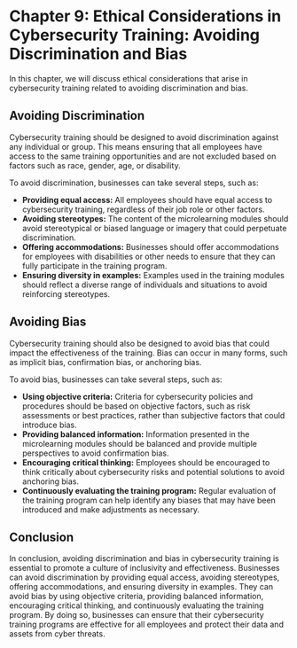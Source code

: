 Chapter 9: Ethical Considerations in Cybersecurity Training: Avoiding Discrimination and Bias
=============================================================================================

In this chapter, we will discuss ethical considerations that arise in cybersecurity training related to avoiding discrimination and bias.

Avoiding Discrimination
-----------------------

Cybersecurity training should be designed to avoid discrimination against any individual or group. This means ensuring that all employees have access to the same training opportunities and are not excluded based on factors such as race, gender, age, or disability.

To avoid discrimination, businesses can take several steps, such as:

* **Providing equal access:** All employees should have equal access to cybersecurity training, regardless of their job role or other factors.
* **Avoiding stereotypes:** The content of the microlearning modules should avoid stereotypical or biased language or imagery that could perpetuate discrimination.
* **Offering accommodations:** Businesses should offer accommodations for employees with disabilities or other needs to ensure that they can fully participate in the training program.
* **Ensuring diversity in examples:** Examples used in the training modules should reflect a diverse range of individuals and situations to avoid reinforcing stereotypes.

Avoiding Bias
-------------

Cybersecurity training should also be designed to avoid bias that could impact the effectiveness of the training. Bias can occur in many forms, such as implicit bias, confirmation bias, or anchoring bias.

To avoid bias, businesses can take several steps, such as:

* **Using objective criteria:** Criteria for cybersecurity policies and procedures should be based on objective factors, such as risk assessments or best practices, rather than subjective factors that could introduce bias.
* **Providing balanced information:** Information presented in the microlearning modules should be balanced and provide multiple perspectives to avoid confirmation bias.
* **Encouraging critical thinking:** Employees should be encouraged to think critically about cybersecurity risks and potential solutions to avoid anchoring bias.
* **Continuously evaluating the training program:** Regular evaluation of the training program can help identify any biases that may have been introduced and make adjustments as necessary.

Conclusion
----------

In conclusion, avoiding discrimination and bias in cybersecurity training is essential to promote a culture of inclusivity and effectiveness. Businesses can avoid discrimination by providing equal access, avoiding stereotypes, offering accommodations, and ensuring diversity in examples. They can avoid bias by using objective criteria, providing balanced information, encouraging critical thinking, and continuously evaluating the training program. By doing so, businesses can ensure that their cybersecurity training programs are effective for all employees and protect their data and assets from cyber threats.

